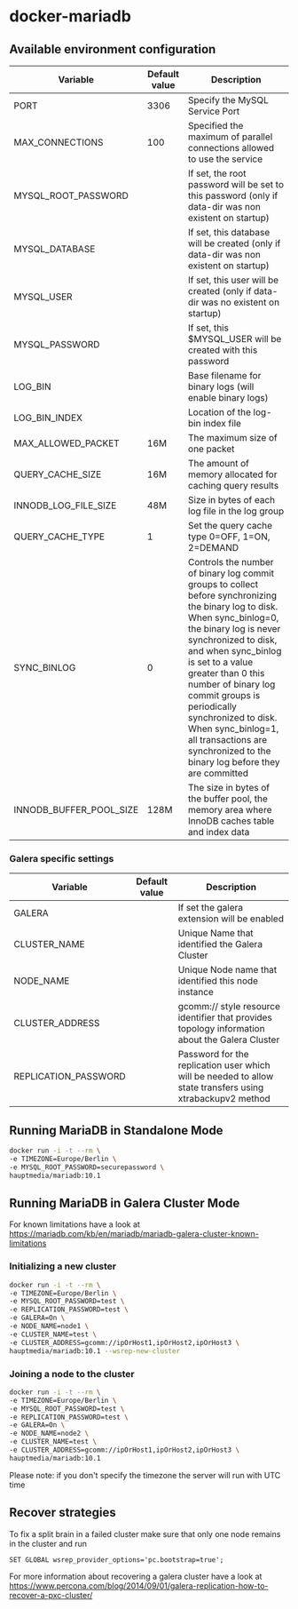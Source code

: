# docker-mariadb

## Available environment configuration

| Variable | Default value | Description |
| -------- | ------------- | ----------- |
| PORT | 3306 | Specify the MySQL Service Port |
| MAX_CONNECTIONS | 100 | Specified the maximum of parallel connections allowed to use the service |
| MYSQL_ROOT_PASSWORD | | If set, the root password will be set to this password (only if data-dir was non existent on startup) |
| MYSQL_DATABASE | | If set, this database will be created (only if data-dir was non existent on startup) |
| MYSQL_USER | | If set, this user will be created (only if data-dir was no existent on startup) |
| MYSQL_PASSWORD | | If set, this $MYSQL_USER will be created with this password |
| LOG_BIN | | Base filename for binary logs (will enable binary logs) |
| LOG_BIN_INDEX | | Location of the log-bin index file |
| MAX_ALLOWED_PACKET | 16M | The maximum size of one packet |
| QUERY_CACHE_SIZE | 16M | The amount of memory allocated for caching query results |
| INNODB_LOG_FILE_SIZE | 48M | Size in bytes of each log file in the log group |
| QUERY_CACHE_TYPE | 1 | Set the query cache type 0=OFF, 1=ON, 2=DEMAND |
| SYNC_BINLOG | 0 | Controls the number of binary log commit groups to collect before synchronizing the binary log to disk. When sync_binlog=0, the binary log is never synchronized to disk, and when sync_binlog is set to a value greater than 0 this number of binary log commit groups is periodically synchronized to disk. When sync_binlog=1, all transactions are synchronized to the binary log before they are committed |
| INNODB_BUFFER_POOL_SIZE | 128M | The size in bytes of the buffer pool, the memory area where InnoDB caches table and index data |

### Galera specific settings

| Variable | Default value | Description |
| -------- | ------------- | ----------- |
| GALERA | | If set the galera extension will be enabled |
| CLUSTER_NAME | | Unique Name that identified the Galera Cluster |
| NODE_NAME | | Unique Node name that identified this node instance |
| CLUSTER_ADDRESS | | gcomm:// style resource identifier that provides topology information about the Galera Cluster |
| REPLICATION_PASSWORD | | Password for the replication user which will be needed to allow state transfers using xtrabackupv2 method |

## Running MariaDB in Standalone Mode

```bash
docker run -i -t --rm \
-e TIMEZONE=Europe/Berlin \
-e MYSQL_ROOT_PASSWORD=securepassword \
hauptmedia/mariadb:10.1
```
## Running MariaDB in Galera Cluster Mode

For known limitations have a look at https://mariadb.com/kb/en/mariadb/mariadb-galera-cluster-known-limitations


### Initializing a new cluster

```bash
docker run -i -t --rm \
-e TIMEZONE=Europe/Berlin \
-e MYSQL_ROOT_PASSWORD=test \
-e REPLICATION_PASSWORD=test \
-e GALERA=On \
-e NODE_NAME=node1 \
-e CLUSTER_NAME=test \
-e CLUSTER_ADDRESS=gcomm://ipOrHost1,ipOrHost2,ipOrHost3 \
hauptmedia/mariadb:10.1 --wsrep-new-cluster
```

### Joining a node to the cluster

```bash
docker run -i -t --rm \
-e TIMEZONE=Europe/Berlin \
-e MYSQL_ROOT_PASSWORD=test \
-e REPLICATION_PASSWORD=test \
-e GALERA=On \
-e NODE_NAME=node2 \
-e CLUSTER_NAME=test \
-e CLUSTER_ADDRESS=gcomm://ipOrHost1,ipOrHost2,ipOrHost3 \
hauptmedia/mariadb:10.1
```

Please note: if you don't specify the timezone the server will run with UTC time

## Recover strategies

To fix a split brain in a failed cluster make sure that only one node remains in the cluster and run

`SET GLOBAL wsrep_provider_options='pc.bootstrap=true';`

For more information about recovering a galera cluster have a look at https://www.percona.com/blog/2014/09/01/galera-replication-how-to-recover-a-pxc-cluster/
